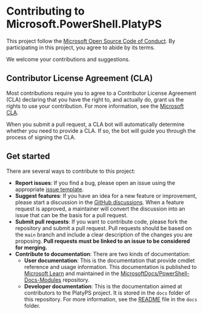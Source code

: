 # Contributing to Microsoft.PowerShell.PlatyPS

This project follow the [Microsoft Open Source Code of Conduct][02]. By participating in this
project, you agree to abide by its terms.

We welcome your contributions and suggestions.

## Contributor License Agreement (CLA)

Most contributions require you to agree to a Contributor License Agreement (CLA) declaring that you
have the right to, and actually do, grant us the rights to use your contribution. For more
information, see the [Microsoft CLA][03].

When you submit a pull request, a CLA bot will automatically determine whether you need to provide
a CLA. If so, the bot will guide you through the process of signing the CLA.

## Get started

There are several ways to contribute to this project:

- **Report issues**: If you find a bug, please open an issue using the appropriate
  [issue template][06].
- **Suggest features**: If you have an idea for a new feature or improvement, please start a
  discussion in the [GitHub discussions][05]. When a feature request is approved, a maintainer will
  convert the discussion into an issue that can be the basis for a pull request.
- **Submit pull requests**: If you want to contribute code, please fork the repository and submit a
  pull request. Pull requests should be based on the `main` branch and include a clear description
  of the changes you are proposing. **Pull requests must be linked to an issue to be considered for
  merging.**
- **Contribute to documentation**: There are two kinds of documentation:
  - **User documentation**: This is the documentation that provide cmdlet reference and usage
    information. This documentation is published to [Microsoft Learn][07] and maintained in the
    [MicrosoftDocs/PowerShell-Docs-Modules][04] repository.
  - **Developer documentation**: This is the documentation aimed at contributors to the PlatyPS
    project. It is stored in the `docs` folder of this repository. For more information, see the
    [README][01] file in the `docs` folder.

<!-- link references -->
[01]: ./docs/README.md
[02]: CODE_OF_CONDUCT.md
[03]: https://cla.microsoft.com
[04]: https://github.com/MicrosoftDocs/PowerShell-Docs-Modules
[05]: https://github.com/PowerShell/platyPS/discussions
[06]: https://github.com/PowerShell/platyPS/issues/new
[07]: https://learn.microsoft.com/powershell/module/microsoft.powershell.platyps/
